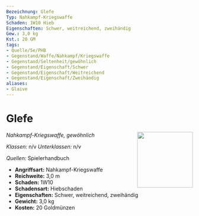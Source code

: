 ```yaml
---
Bezeichnung: Glefe
Typ: Nahkampf-Kriegswaffe
Schaden: 1W10 Hieb
Eigenschaften: Schwer, weitreichend, zweihändig
Gew.: 3,0 kg
Kst.: 20 GM
tags:
- Quelle/5e/PHB
- Gegenstand/Waffe/Nahkampf/Kriegswaffe
- Gegenstand/Seltenheit/gewöhnlich
- Gegenstand/Eigenschaft/Schwer
- Gegenstand/Eigenschaft/Weitreichend
- Gegenstand/Eigenschaft/Zweihändig
aliases:
- Glaive
---
```

# Glefe
*Nahkampf-Kriegswaffe, gewöhnlich*
<img src="Symbolik/Gegenstände.webp" align="right" width="150">

_Klassen:_ n/v 
_Unterklassen:_  n/v

_Quellen:_ Spielerhandbuch

- **Angriffsart:** Nahkampf-Kriegswaffe
- **Reichweite:** 3,0 m
- **Schaden:** 1W10
- **Schadensart:** Hiebschaden
- **Eigenschaften:** Schwer, weitreichend, zweihändig
- **Gewicht:** 3,0 kg
- **Kosten:** 20 Goldmünzen